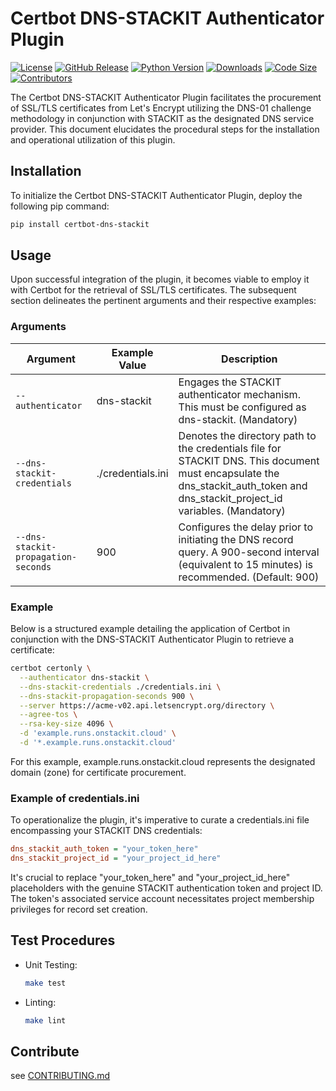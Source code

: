 # Certbot DNS-STACKIT Authenticator Plugin

[![License](https://img.shields.io/badge/License-Apache2.0-blue.svg)](https://github.com/stackitcloud/certbot-dns-stackit/blob/main/LICENSE)
[![GitHub Release](https://img.shields.io/github/v/release/stackitcloud/certbot-dns-stackit.svg)](https://github.com/stackitcloud/certbot-dns-stackit/releases)
[![Python Version](https://img.shields.io/badge/Python-%3E=3.7-blue.svg)](https://www.python.org/downloads/)
[![Downloads](https://img.shields.io/pypi/dm/certbot-dns-stackit.svg)](https://pypi.org/project/certbot-dns-stackit/)
[![Code Size](https://img.shields.io/github/languages/code-size/stackitcloud/certbot-dns-stackit.svg)](https://github.com/stackitcloud/certbot-dns-stackit)
[![Contributors](https://img.shields.io/github/contributors/stackitcloud/certbot-dns-stackit.svg)](https://github.com/stackitcloud/certbot-dns-stackit/graphs/contributors)

The Certbot DNS-STACKIT Authenticator Plugin facilitates the procurement of SSL/TLS certificates from Let's Encrypt
utilizing the DNS-01 challenge methodology in conjunction with STACKIT as the designated DNS service provider. This
document elucidates the procedural steps for the installation and operational utilization of this plugin.

## Installation

To initialize the Certbot DNS-STACKIT Authenticator Plugin, deploy the following pip command:

```bash
pip install certbot-dns-stackit
```

## Usage

Upon successful integration of the plugin, it becomes viable to employ it with Certbot for the retrieval of SSL/TLS
certificates. The subsequent section delineates the pertinent arguments and their respective examples:

### Arguments

| Argument                            | Example Value     | Description                                                                                                                                                                     |
|-------------------------------------|-------------------|---------------------------------------------------------------------------------------------------------------------------------------------------------------------------------|
| `--authenticator`                   | dns-stackit       | Engages the STACKIT authenticator mechanism. This must be configured as dns-stackit. (Mandatory)                                                                                | 
| `--dns-stackit-credentials`         | ./credentials.ini | Denotes the directory path to the credentials file for STACKIT DNS. This document must encapsulate the dns_stackit_auth_token and dns_stackit_project_id variables. (Mandatory) |
| `--dns-stackit-propagation-seconds` | 900               | Configures the delay prior to initiating the DNS record query. A 900-second interval (equivalent to 15 minutes) is recommended. (Default: 900)                                  |

### Example

Below is a structured example detailing the application of Certbot in conjunction with the DNS-STACKIT
Authenticator Plugin to retrieve a certificate:

```bash
certbot certonly \
  --authenticator dns-stackit \
  --dns-stackit-credentials ./credentials.ini \
  --dns-stackit-propagation-seconds 900 \
  --server https://acme-v02.api.letsencrypt.org/directory \
  --agree-tos \
  --rsa-key-size 4096 \
  -d 'example.runs.onstackit.cloud' \
  -d '*.example.runs.onstackit.cloud'
```

For this example, example.runs.onstackit.cloud represents the designated domain (zone) for certificate procurement.

### Example of credentials.ini

To operationalize the plugin, it's imperative to curate a credentials.ini file encompassing your STACKIT DNS
credentials:

```ini
dns_stackit_auth_token = "your_token_here"
dns_stackit_project_id = "your_project_id_here"
```

It's crucial to replace "your_token_here" and "your_project_id_here" placeholders with the genuine STACKIT
authentication token and project ID. The token's associated service account necessitates project membership privileges
for record set creation.

## Test Procedures

- Unit Testing:
    ```bash
    make test
    ```

- Linting:
    ```bash
    make lint
    ```

## Contribute
see [CONTRIBUTING.md](https://github.com/stackitcloud/certbot-dns-stackit/blob/main/CONTRIBUTING.md)

